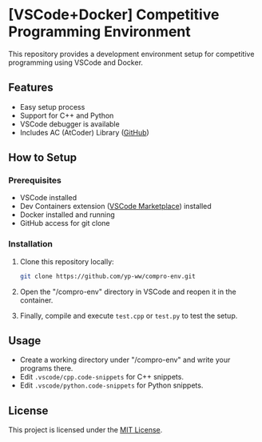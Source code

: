 # [VSCode+Docker] Competitive Programming Environment

This repository provides a development environment setup for competitive programming using VSCode and Docker.

## Features

- Easy setup process
- Support for C++ and Python
- VSCode debugger is available
- Includes AC (AtCoder) Library ([GitHub](https://github.com/atcoder/ac-library))

## How to Setup

### Prerequisites

- VSCode installed
- Dev Containers extension ([VSCode Marketplace](https://marketplace.visualstudio.com/items?itemName=ms-vscode-remote.remote-containers)) installed
- Docker installed and running
- GitHub access for git clone

### Installation

1. Clone this repository locally:

    ```bash
    git clone https://github.com/yp-ww/compro-env.git
    ```

2. Open the "/compro-env" directory in VSCode and reopen it in the container.

3. Finally, compile and execute `test.cpp` or `test.py` to test the setup.

## Usage

- Create a working directory under "/compro-env" and write your programs there.
- Edit `.vscode/cpp.code-snippets` for C++ snippets.
- Edit `.vscode/python.code-snippets` for Python snippets.

## License

This project is licensed under the [MIT License](LICENSE).

